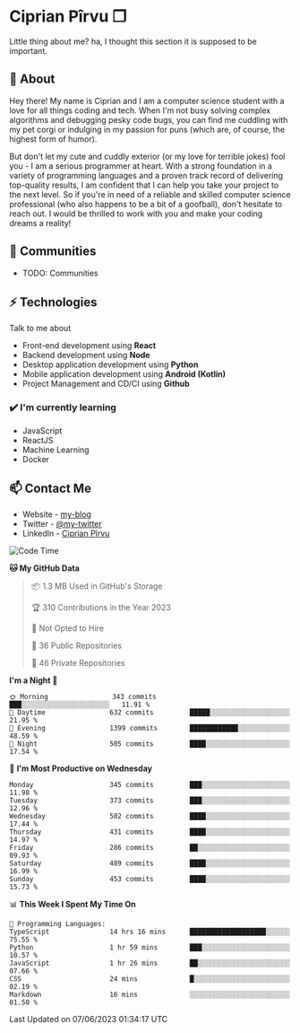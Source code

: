 # Ciprian Pîrvu ❐

Little thing about me? ha, I thought this section it is supposed to be important.

## 🧐 About

Hey there! My name is Ciprian and I am a computer science student with a love for all things coding and tech. When I'm not busy solving complex algorithms and debugging pesky code bugs, you can find me cuddling with my pet corgi or indulging in my passion for puns (which are, of course, the highest form of humor).

But don't let my cute and cuddly exterior (or my love for terrible jokes) fool you - I am a serious programmer at heart. With a strong foundation in a variety of programming languages and a proven track record of delivering top-quality results, I am confident that I can help you take your project to the next level. So if you're in need of a reliable and skilled computer science professional (who also happens to be a bit of a goofball), don't hesitate to reach out. I would be thrilled to work with you and make your coding dreams a reality!

## 👯 Communities

-   TODO: Communities

## ⚡ Technologies

Talk to me about

-   Front-end development using **React**
-   Backend development using **Node**
-   Desktop application development using **Python**
-   Mobile application development using **Android (Kotlin)**
-   Project Management and CD/CI using **Github**

### ✔️ I'm currently learning

-   JavaScript
-   ReactJS
-   Machine Learning
-   Docker

## 📫 Contact Me

-   Website - [my-blog]()
-   Twitter - [@my-twitter]()
-   LinkedIn - [Ciprian Pîrvu](https://www.linkedin.com/in/p%C3%AErvu-ciprian-cristian-4415991b1/)

<!--START_SECTION:waka-->
![Code Time](http://img.shields.io/badge/Code%20Time-1%2C779%20hrs%2057%20mins-blue)

**🐱 My GitHub Data** 

> 📦 1.3 MB Used in GitHub's Storage 
 > 
> 🏆 310 Contributions in the Year 2023
 > 
> 🚫 Not Opted to Hire
 > 
> 📜 36 Public Repositories 
 > 
> 🔑 46 Private Repositories 
 > 
**I'm a Night 🦉** 

```text
🌞 Morning                343 commits         ███░░░░░░░░░░░░░░░░░░░░░░   11.91 % 
🌆 Daytime                632 commits         █████░░░░░░░░░░░░░░░░░░░░   21.95 % 
🌃 Evening                1399 commits        ████████████░░░░░░░░░░░░░   48.59 % 
🌙 Night                  505 commits         ████░░░░░░░░░░░░░░░░░░░░░   17.54 % 
```
📅 **I'm Most Productive on Wednesday** 

```text
Monday                   345 commits         ███░░░░░░░░░░░░░░░░░░░░░░   11.98 % 
Tuesday                  373 commits         ███░░░░░░░░░░░░░░░░░░░░░░   12.96 % 
Wednesday                502 commits         ████░░░░░░░░░░░░░░░░░░░░░   17.44 % 
Thursday                 431 commits         ████░░░░░░░░░░░░░░░░░░░░░   14.97 % 
Friday                   286 commits         ██░░░░░░░░░░░░░░░░░░░░░░░   09.93 % 
Saturday                 489 commits         ████░░░░░░░░░░░░░░░░░░░░░   16.99 % 
Sunday                   453 commits         ████░░░░░░░░░░░░░░░░░░░░░   15.73 % 
```


📊 **This Week I Spent My Time On** 

```text
💬 Programming Languages: 
TypeScript               14 hrs 16 mins      ███████████████████░░░░░░   75.55 % 
Python                   1 hr 59 mins        ███░░░░░░░░░░░░░░░░░░░░░░   10.57 % 
JavaScript               1 hr 26 mins        ██░░░░░░░░░░░░░░░░░░░░░░░   07.66 % 
CSS                      24 mins             █░░░░░░░░░░░░░░░░░░░░░░░░   02.19 % 
Markdown                 16 mins             ░░░░░░░░░░░░░░░░░░░░░░░░░   01.50 % 
```


 Last Updated on 07/06/2023 01:34:17 UTC
<!--END_SECTION:waka-->
